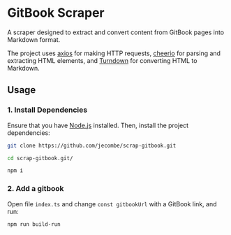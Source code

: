 # GitBook Scraper

A scraper designed to extract and convert content from GitBook pages into Markdown format.

The project uses [axios](https://github.com/axios/axios) for making HTTP requests, [cheerio](https://cheerio.js.org/) for parsing and extracting HTML elements, and [Turndown](https://github.com/domchristie/turndown) for converting HTML to Markdown.

## Usage

### 1. Install Dependencies

Ensure that you have [Node.js](https://nodejs.org/) installed. Then, install the project dependencies:

```bash
git clone https://github.com/jecombe/scrap-gitbook.git

cd scrap-gitbook.git/

npm i
```

### 2. Add a gitbook

Open file `index.ts` and change `const gitbookUrl` with a GitBook link, and run:

```bash
npm run build-run
```
